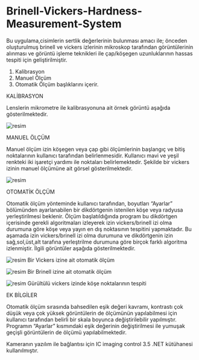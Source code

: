 # Brinell-Vickers-Hardness-Measurement-System

Bu uygulama,cisimlerin sertlik değerlerinin bulunması amacı ile; önceden oluşturulmuş brinell ve vickers izlerinin mikroskop tarafından görüntülerinin alınması ve görüntü işleme teknikleri ile çap/köşegen uzunluklarının hassas tespiti için geliştirilmiştir.

1.	Kalibrasyon
2.	Manuel Ölçüm
3.	Otomatik Ölçüm başlıklarını içerir.

KALİBRASYON

Lenslerin mikrometre ile kalibrasyonuna ait örnek görüntü aşağıda gösterilmektedir.

![resim](https://user-images.githubusercontent.com/75081591/150598359-3fdad6ab-ae28-4de5-b814-1941fd808a3f.png)

MANUEL ÖLÇÜM

Manuel ölçüm izin köşegen veya çap gibi ölçümlerinin başlangıç ve bitiş noktalarının kullanıcı tarafından belirlenmesidir. Kullanıcı mavi ve yeşil renkteki iki işaretçi yardımı ile noktaları belirlemektedir. Şekilde bir vickers izinin manuel ölçümüne ait görsel gösterilmektedir.

![resim](https://user-images.githubusercontent.com/75081591/150598913-3d750a82-0058-48bc-a7cc-6e20da1a67a0.png)

OTOMATİK ÖLÇÜM

Otomatik ölçüm yönteminde kullanıcı tarafından, boyutları “Ayarlar” bölümünden ayarlanabilen bir dikdörtgenin istenilen köşe veya radyusa yerleştirilmesi beklenir. Ölçüm başlatıldığında program bu dikdörtgen içerisinde gerekli algoritmaları izleyerek izin vickers/brinell izi olma durumuna göre köşe veya yayın en dış noktasının tespitini yapmaktadır. Bu aşamada izin vickers/brinell izi olma durumuna ve dikdörtgenin izin sağ,sol,üst,alt tarafına yerleştrilme durumuna göre birçok farklı algoritma izlenmiştir. İlgili görüntüler aşağıda gösterilmektedir.

![resim](https://user-images.githubusercontent.com/75081591/150600482-9086bc4f-d479-4e13-86b2-5f52c9126944.png)
                                 Bir Vickers izine ait otomatik ölçüm
                                 
![resim](https://user-images.githubusercontent.com/75081591/150601059-b26b0009-4e43-4b9c-9b13-55f970bedd8f.png)
                                 Bir Brinell izine ait otomatik ölçüm
                                 
![resim](https://user-images.githubusercontent.com/75081591/150600769-a6302e29-f915-4398-af5f-11aef91c57a6.png)
                                 Gürültülü vickers izinde köşe noktalarının tespiti
                                 

EK BİLGİLER

Otomatik ölçüm sırasında bahsedilen eşik değeri kavramı, kontrastı çok düşük veya çok yüksek görüntülerin de ölçümünün yapılabilmesi için kullanıcı tarafından belirli bir skala boyunca değiştirilebilir yapılmıştır. Programın “Ayarlar” kısmındaki eşik değerinin değiştirilmesi ile yumuşak geçişli görüntülerin de ölçümü yapılabilmektedir.

Kameranın yazılım ile bağlantısı için IC imaging control 3.5 .NET kütühanesi kullanılmıştır.



